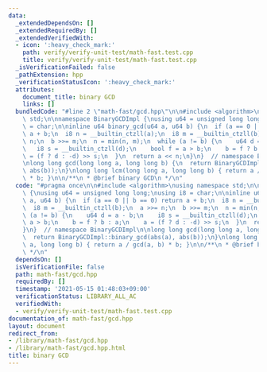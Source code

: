 ```yaml
---
data:
  _extendedDependsOn: []
  _extendedRequiredBy: []
  _extendedVerifiedWith:
  - icon: ':heavy_check_mark:'
    path: verify/verify-unit-test/math-fast.test.cpp
    title: verify/verify-unit-test/math-fast.test.cpp
  _isVerificationFailed: false
  _pathExtension: hpp
  _verificationStatusIcon: ':heavy_check_mark:'
  attributes:
    document_title: binary GCD
    links: []
  bundledCode: "#line 2 \"math-fast/gcd.hpp\"\n\n#include <algorithm>\nusing namespace\
    \ std;\n\nnamespace BinaryGCDImpl {\nusing u64 = unsigned long long;\nusing i8\
    \ = char;\n\ninline u64 binary_gcd(u64 a, u64 b) {\n  if (a == 0 || b == 0) return\
    \ a + b;\n  i8 n = __builtin_ctzll(a);\n  i8 m = __builtin_ctzll(b);\n  a >>=\
    \ n;\n  b >>= m;\n  n = min(n, m);\n  while (a != b) {\n    u64 d = a - b;\n \
    \   i8 s = __builtin_ctzll(d);\n    bool f = a > b;\n    b = f ? b : a;\n    a\
    \ = (f ? d : -d) >> s;\n  }\n  return a << n;\n}\n}  // namespace BinaryGCDImpl\n\
    \nlong long gcd(long long a, long long b) {\n  return BinaryGCDImpl::binary_gcd(abs(a),\
    \ abs(b));\n}\nlong long lcm(long long a, long long b) { return a / gcd(a, b)\
    \ * b; }\n\n/**\n * @brief binary GCD\n */\n"
  code: "#pragma once\n\n#include <algorithm>\nusing namespace std;\n\nnamespace BinaryGCDImpl\
    \ {\nusing u64 = unsigned long long;\nusing i8 = char;\n\ninline u64 binary_gcd(u64\
    \ a, u64 b) {\n  if (a == 0 || b == 0) return a + b;\n  i8 n = __builtin_ctzll(a);\n\
    \  i8 m = __builtin_ctzll(b);\n  a >>= n;\n  b >>= m;\n  n = min(n, m);\n  while\
    \ (a != b) {\n    u64 d = a - b;\n    i8 s = __builtin_ctzll(d);\n    bool f =\
    \ a > b;\n    b = f ? b : a;\n    a = (f ? d : -d) >> s;\n  }\n  return a << n;\n\
    }\n}  // namespace BinaryGCDImpl\n\nlong long gcd(long long a, long long b) {\n\
    \  return BinaryGCDImpl::binary_gcd(abs(a), abs(b));\n}\nlong long lcm(long long\
    \ a, long long b) { return a / gcd(a, b) * b; }\n\n/**\n * @brief binary GCD\n\
    \ */\n"
  dependsOn: []
  isVerificationFile: false
  path: math-fast/gcd.hpp
  requiredBy: []
  timestamp: '2021-05-15 01:48:03+09:00'
  verificationStatus: LIBRARY_ALL_AC
  verifiedWith:
  - verify/verify-unit-test/math-fast.test.cpp
documentation_of: math-fast/gcd.hpp
layout: document
redirect_from:
- /library/math-fast/gcd.hpp
- /library/math-fast/gcd.hpp.html
title: binary GCD
---
```

